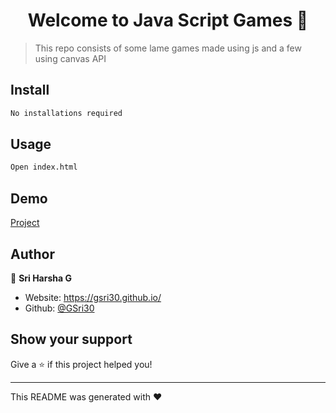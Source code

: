 <h1 align="center">Welcome to Java Script Games 👋</h1>
<p>
</p>

> This repo consists of some lame games made using js and a few using canvas API

## Install

```sh
No installations required
```

## Usage

```sh
Open index.html
```

## Demo

<a href="https://canvas.zense.co.in/HacKnight2K19/airHockey2/index.html">Project</a>

## Author

👤 **Sri Harsha G**

* Website: https://gsri30.github.io/
* Github: [@GSri30](https://github.com/GSri30)

## Show your support

Give a ⭐️ if this project helped you!

***
This README was generated with ❤️ 
